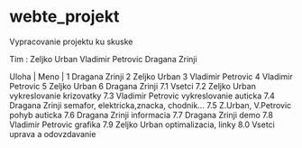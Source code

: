 # webte_projekt
Vypracovanie projektu ku skuske

Tim : Zeljko Urban
      Vladimir Petrovic
      Dragana Zrinji
      
Uloha | Meno                |
1       Dragana Zrinji 
2       Zeljko Urban
3       Vladimir Petrovic
4       Vladimir Petrovic
5       Zeljko Urban
6       Dragana Zrinji
7.1       Vsetci 
7.2     Zeljko Urban          vykreslovanie krizovatky
7.3     Vladimir Petrovic     vykreslovanie auticka
7.4     Dragana Zrinji        semafor, elektricka,znacka, chodnik...
7.5     Z.Urban, V.Petrovic   pohyb auticka
7.6     Dragana Zrinji        informacia 
7.7     Dragana Zrinji        demo
7.8     Vladimir Petrovic     grafika
7.9     Zeljko Urban          optimalizacia, linky
8.0     Vsetci                uprava a odovzdavanie 
